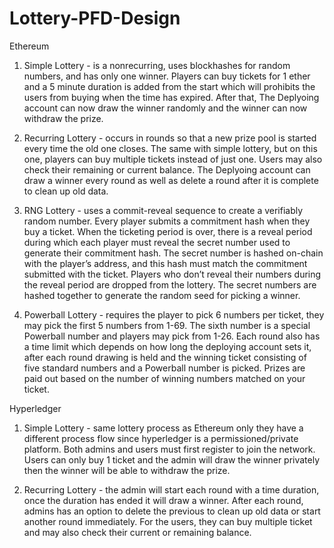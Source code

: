 # Lottery-PFD-Design

Ethereum
1. Simple Lottery - is a nonrecurring, uses blockhashes for random numbers, and has only one winner. Players can buy tickets for 1 ether and a 5 minute duration is added from the start which will prohibits the users from buying when the time has expired. After that, The Deplyoing account can now draw the winner randomly and the winner can now withdraw the prize.
    
2. Recurring Lottery - occurs in rounds so that a new prize pool is started every time the old one closes. The same with simple lottery, but on this one, players can buy multiple tickets instead of just one. Users may also check their remaining or current balance. The Deplyoing account can draw a winner every round as well as delete a round after it is complete to clean up old data.

3. RNG Lottery - uses a commit-reveal sequence to create a verifiably random number. Every player submits a commitment hash when they buy a ticket. When the ticketing period is over, there is a reveal period during which each player must reveal the secret number used to generate their commitment hash. The secret number is hashed on-chain with the player’s address, and this hash must match the commitment submitted with the ticket. Players who don’t reveal their numbers during the reveal period are dropped from the lottery. The secret numbers are hashed together to generate the random seed for picking a winner.

4. Powerball Lottery - requires the player to pick 6 numbers per ticket, they may pick the first 5 numbers from 1-69. The sixth number is a special Powerball number and players may pick from 1-26. Each round also has a time limit which depends on how long the deploying account sets it, after each round drawing is held and the winning ticket consisting of five standard numbers and a Powerball number is picked. Prizes are paid out based on the number of winning numbers matched on your ticket.


Hyperledger
1. Simple Lottery - same lottery process as Ethereum only they have a different process flow since hyperledger is a permissioned/private platform. Both admins and users must first register to join the network. Users can only buy 1 ticket and the admin will draw the winner privately then the winner will be able to withdraw the prize.

2. Recurring Lottery - the admin will start each round with a time duration, once the duration has ended it will draw a winner. After each round, admins has an option to delete the previous to clean up old data or start another round immediately. For the users, they can buy multiple ticket and may also check their current or remaining balance.
